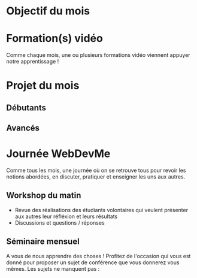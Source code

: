 # Objectif du mois

# Formation(s) vidéo

Comme chaque mois, une ou plusieurs formations vidéo viennent appuyer notre apprentissage !

# Projet du mois

## Débutants

## Avancés

# Journée WebDevMe

Comme tous les mois, une journée où on se retrouve tous pour revoir les notions abordées, en discuter, pratiquer et enseigner les uns aux autres.

## Workshop du matin

- Revue des réalisations des étudiants volontaires qui veulent présenter aux autres leur réfléxion et leurs résultats
- Discussions et questions / réponses

## Séminaire mensuel

A vous de nous apprendre des choses ! Profitez de l'occasion qui vous est donné pour proposer un sujet de conférence que vous donnerez vous mêmes. Les sujets ne manquent pas :
